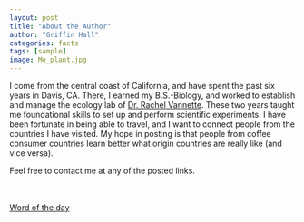 ```yaml
---
layout: post
title: "About the Author"
author: "Griffin Hall"
categories: facts
tags: [sample]
image: Me_plant.jpg
---
```

 

I come from the central coast of California, and have spent the past six years in Davis, CA. There, I earned my B.S.-Biology, and worked to establish and manage the ecology lab of <a href="http://vannettelab.faculty.ucdavis.edu/" target="_blank">Dr. Rachel Vannette</a>. These two years taught me foundational skills to set up and perform scientific experiments. 
I have been fortunate in being able to travel, and I want to connect people from the countries I have visited. My hope in posting is that people from coffee consumer countries learn better what origin countries are really like (and vice versa). 

Feel free to contact me at any of the posted links. 

<br><br><a href="https://www.merriam-webster.com/word-of-the-day">Word of the day</a>
<br>

